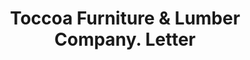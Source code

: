 ---
doi: 10.7916/D8CR75CP
date_other: '1890'
date_other_textual: 1890-1899
form: correspondence
genre:
- Letters (correspondence)
name:
- Toccoa Furniture & Lumber Company
object_in_context_url: https://biggert.cul.columbia.edu/items/view/ave_biggert_00125
subject_hierarchical_geographic:
- Toccoa, Georgia, United States
subject_name:
- Toccoa Furniture & Lumber Company
title: Toccoa Furniture & Lumber Company. Letter
sort_title: Toccoa Furniture & Lumber Company. Letter
call_number: ave_biggert_00125
coordinates:
- 34.57472222222223,-83.32
pid: ave_biggert_00125
identifiers: ave_biggert_00125
thumbnail: https://derivativo-1.library.columbia.edu/iiif/2/ldpd:342864/full/!256,256/0/native.jpg
permalink: /biggert/ave_biggert_00125/
layout: iiif-image-page
---